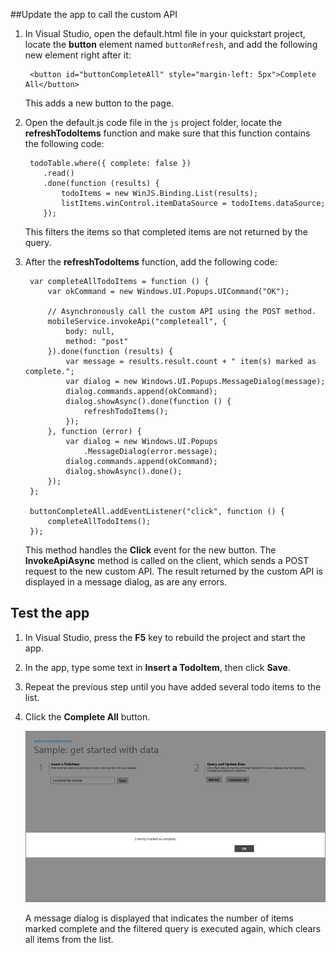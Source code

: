 
##<a name="update-app"></a>Update the app to call the custom API

1. In Visual Studio, open the default.html file in your quickstart project, locate the **button** element named `buttonRefresh`, and add the following new element right after it: 

		<button id="buttonCompleteAll" style="margin-left: 5px">Complete All</button>

	This adds a new button to the page. 

2. Open the default.js code file in the `js` project folder, locate the **refreshTodoItems** function and make sure that this function contains the following code:

	    todoTable.where({ complete: false })
	       .read()
	       .done(function (results) {
	           todoItems = new WinJS.Binding.List(results);
	           listItems.winControl.itemDataSource = todoItems.dataSource;
	       });            

	This filters the items so that completed items are not returned by the query.

3. After the **refreshTodoItems** function, add the following code:

		var completeAllTodoItems = function () {
		    var okCommand = new Windows.UI.Popups.UICommand("OK");
		
		    // Asynchronously call the custom API using the POST method. 
		    mobileService.invokeApi("completeall", {
		        body: null,
		        method: "post"
		    }).done(function (results) {
		        var message = results.result.count + " item(s) marked as complete.";
		        var dialog = new Windows.UI.Popups.MessageDialog(message);
		        dialog.commands.append(okCommand);
		        dialog.showAsync().done(function () {
		            refreshTodoItems();
		        });
		    }, function (error) {
		        var dialog = new Windows.UI.Popups
		            .MessageDialog(error.message);
		        dialog.commands.append(okCommand);
		        dialog.showAsync().done();
		    });
		};

        buttonCompleteAll.addEventListener("click", function () {
            completeAllTodoItems();
        });

	This method handles the **Click** event for the new button. The **InvokeApiAsync** method is called on the client, which sends a POST request to the new custom API. The result returned by the custom API is displayed in a message dialog, as are any errors.

## <a name="test-app"></a>Test the app

1. In Visual Studio, press the **F5** key to rebuild the project and start the app.

2. In the app, type some text in **Insert a TodoItem**, then click **Save**.

3. Repeat the previous step until you have added several todo items to the list.

4. Click the **Complete All** button.

  	![](./media/mobile-services-windows-store-javascript-call-custom-api/mobile-custom-api-windows-store-completed.png)

	A message dialog is displayed that indicates the number of items marked complete and the filtered query is executed again, which clears all items from the list.